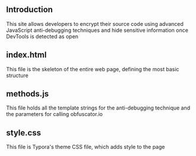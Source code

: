 ## Introduction
This site allows developers to encrypt their source code using advanced JavaScript anti-debugging techniques and hide sensitive information once DevTools is detected as open

## index.html
This file is the skeleton of the entire web page, defining the most basic structure

## methods.js
This file holds all the template strings for the anti-debugging technique and the parameters for calling obfuscator.io

## style.css
This file is Typora's theme CSS file, which adds style to the page